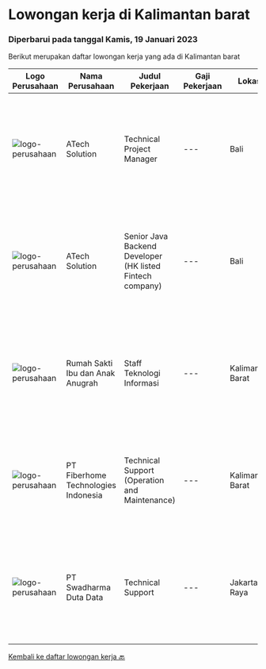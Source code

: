 
  # Lowongan kerja di Kalimantan barat

  ### Diperbarui pada tanggal Kamis, 19 Januari 2023

  Berikut merupakan daftar lowongan kerja yang ada di Kalimantan barat

  |Logo Perusahaan | Nama Perusahaan | Judul Pekerjaan | Gaji Pekerjaan | Lokasi | Deskripsi | Tanggal diunggah | Pranala |
  | -------------- | --------------- | --------------- | --------- | --------- | -------------- | ------- | ----------- |
  |![logo-perusahaan](https://image-service-cdn.seek.com.au/47c310cb4a4b2f78eb96e68d023d29f0872524d1/ee4dce1061f3f616224767ad58cb2fc751b8d2dc)|ATech Solution|Technical Project Manager|---|Bali|The job duties and responsibility of this role: Familiarity with software development methodologies and frameworks such as Agile / Scrum and Conduct...|Rabu, 18 Januari 2023|https://www.jobstreet.co.id/id/job/technical-project-manager-4188858?token=0~c8f37a93-f917-40cb-9066-74ce3b81292f&sectionRank=1&jobId=jobstreet-id-job-4188858|
|![logo-perusahaan](https://image-service-cdn.seek.com.au/47c310cb4a4b2f78eb96e68d023d29f0872524d1/ee4dce1061f3f616224767ad58cb2fc751b8d2dc)|ATech Solution|Senior Java Backend Developer (HK listed Fintech company)|---|Bali|Roles &amp; Responsibilities: Analyzing existing systems and business models Understanding software development lifecycle Translating client...|Sabtu, 14 Januari 2023|https://www.jobstreet.co.id/id/job/senior-java-backend-developer-hk-listed-fintech-company-4162140?token=0~c8f37a93-f917-40cb-9066-74ce3b81292f&sectionRank=2&jobId=jobstreet-id-job-4162140|
|![logo-perusahaan](https://i.ibb.co/sqvTCh9/112815900-stock-vector-no-image-available-icon-flat-vector.webp)|Rumah Sakti Ibu dan Anak Anugrah|Staff Teknologi Informasi|---|Kalimantan Barat|Kualifikasi Pekerjaan Usia maksimal 35 tahun Pendidikan minimal D3 Teknologi Informasi Dapat bekerjasama dengan tim/individu Jujur, disiplin, ramah...|Selasa, 10 Januari 2023|https://www.jobstreet.co.id/id/job/staff-teknologi-informasi-4176552?token=0~c8f37a93-f917-40cb-9066-74ce3b81292f&sectionRank=3&jobId=jobstreet-id-job-4176552|
|![logo-perusahaan](https://image-service-cdn.seek.com.au/75a0e137cbbbb6119c508c6dc1464d0ff9ef547b/ee4dce1061f3f616224767ad58cb2fc751b8d2dc)|PT Fiberhome Technologies Indonesia|Technical Support (Operation and Maintenance)|---|Kalimantan Barat|Job Description:1. Assist director to carry out work2.Translate for director and communicate with technical customer 3. Assist director to manage...|Jumat, 06 Januari 2023|https://www.jobstreet.co.id/id/job/technical-support-operation-and-maintenance-4171192?token=0~c8f37a93-f917-40cb-9066-74ce3b81292f&sectionRank=4&jobId=jobstreet-id-job-4171192|
|![logo-perusahaan](https://image-service-cdn.seek.com.au/0dc8e99010397b52d23c25a2b9dad3a300cd0580/ee4dce1061f3f616224767ad58cb2fc751b8d2dc)|PT Swadharma Duta Data|Technical Support|---|Jakarta Raya|Pendidikan minimum D3/S1 Jurusan IT IPK Minimum 2.75 Memiliki pengalaman minimal 1 tahun (diutamakan) telah berhasil menyelesaikan ujian sertifikasi...|Jumat, 30 Desember 2022|https://www.jobstreet.co.id/id/job/technical-support-4161848?token=0~c8f37a93-f917-40cb-9066-74ce3b81292f&sectionRank=5&jobId=jobstreet-id-job-4161848|


  [Kembali ke daftar lowongan kerja 🔙](../README.md#daftar-lowongan-kerja)
  